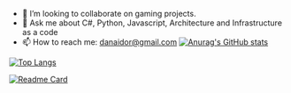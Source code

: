 
- 👯 I’m looking to collaborate on gaming projects.
- 💬 Ask me about C#, Python, Javascript, Architecture and Infrastructure as a code
- 📫 How to reach me: danaidor@gmail.com
[![Anurag's GitHub stats](https://github-readme-stats.vercel.app/api?username=karnafun&show_icons=true&show=reviews%theme=darkone,contribs,prs)](https://karnafun.github.io)

[![Top Langs](https://github-readme-stats.vercel.app/api/top-langs/?username=karnafun&layout=donut-vertical)](https://github.com/anuraghazra/github-readme-stats)

[![Readme Card](https://github-readme-stats.vercel.app/api/pin/?username=karnafun&repo=cSharp_Space_Shooter)](https://github.com/anuraghazra/github-readme-stats)
